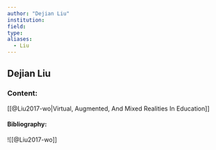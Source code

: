 ```yaml
---
author: "Dejian Liu"
institution:
field:
type:
aliases:
  - Liu
---
```


## Dejian Liu

### Content:
[[@Liu2017-wo|Virtual, Augmented, And Mixed Realities In Education]]

#### Bibliography:

![[@Liu2017-wo]]